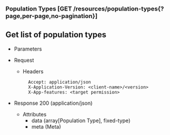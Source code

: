 ### Population Types [GET /resources/population-types{?page,per-page,no-pagination}]

## **Get list of population types**

+ Parameters
    <!-- include(../pagination_parameters.md) -->

+ Request
    + Headers
    
            Accept: application/json
            X-Application-Version: <client-name>/<version>
            X-App-features: <target permission>

+ Response 200 (application/json)
    + Attributes
        + data (array[Population Type], fixed-type)
        + meta (Meta)

<!-- include(../error_responses.md) -->
